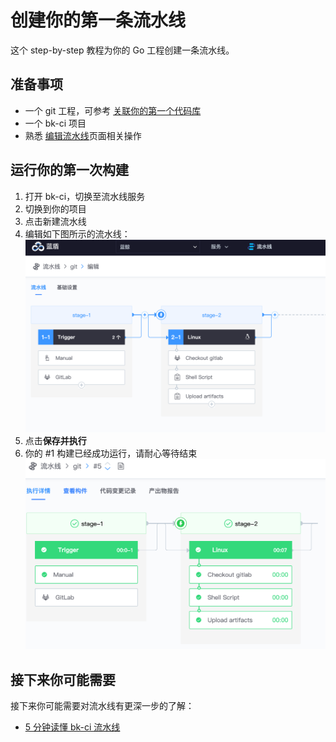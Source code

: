 # 创建你的第一条流水线

这个 step-by-step 教程为你的 Go 工程创建一条流水线。

## 准备事项

- 一个 git 工程，可参考 [关联你的第一个代码库](Link-your-first-repo.md)
- 一个 bk-ci 项目
- 熟悉 [编辑流水线](../Services/Pipeline/pipeline-edit-guide/pipeline-edit.md)页面相关操作

## 运行你的第一次构建

1. 打开 bk-ci，切换至流水线服务
2. 切换到你的项目
3. 点击新建流水线
4. 编辑如下图所示的流水线：
   ![a](../aasets/../assets/quickstart_1.png)
5. 点击**保存并执行**
6. 你的 #1 构建已经成功运行，请耐心等待结束
   ![a](../aasets/../assets/quickstart_2.png)

## 接下来你可能需要

接下来你可能需要对流水线有更深一步的了解：

- [5 分钟读懂 bk-ci 流水线](../intro/terminology/Learn-pipeline-in-5min.md)
